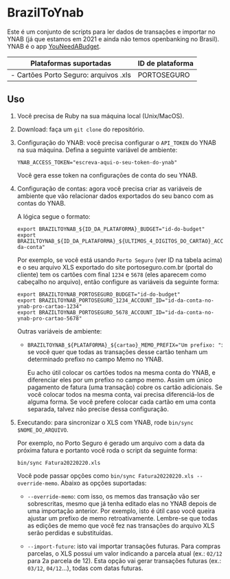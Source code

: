 # BrazilToYnab

Este é um conjunto de scripts para ler dados de transações e importar no YNAB
(já que estamos em 2021 e ainda não temos openbanking no Brasil). YNAB é o app
[YouNeedABudget](youneedabudget.com).

| Plataformas suportadas                | ID de plataforma |
|---------------------------------------|------------------|
| - Cartões Porto Seguro: arquivos .xls | PORTOSEGURO      |

## Uso

1. Você precisa de Ruby na sua máquina local (Unix/MacOS).
1. Download: faça um `git clone` do repositório.
1. Configuração do YNAB: você precisa configurar o `API_TOKEN` do YNAB na sua
   máquina. Defina a seguinte variável de ambiente:

   ```
   YNAB_ACCESS_TOKEN="escreva-aqui-o-seu-token-do-ynab"
   ```

   Você gera esse token na configurações de conta do seu YNAB.

1. Configuração de contas: agora você precisa criar as variáveis de ambiente que vão
   relacionar dados exportados do seu banco com as contas do YNAB.

   A lógica segue o formato:

   ```
   export BRAZILTOYNAB_${ID_DA_PLATAFORMA}_BUDGET="id-do-budget"
   export BRAZILTOYNAB_${ID_DA_PLATAFORMA}_${ULTIMOS_4_DIGITOS_DO_CARTAO}_ACCOUNT_ID="id-da-conta"
   ```

   Por exemplo, se você está usando `Porto Seguro` (ver ID na tabela acima) e o
   seu arquivo XLS exportado do site portoseguro.com.br (portal do cliente) tem
   os cartões com final `1234` e `5678` (eles aparecem como cabeçalho no
   arquivo), então configure as variáveis da seguinte forma:

   ```
   export BRAZILTOYNAB_PORTOSEGURO_BUDGET="id-do-budget"
   export BRAZILTOYNAB_PORTOSEGURO_1234_ACCOUNT_ID="id-da-conta-no-ynab-pro-cartao-1234"
   export BRAZILTOYNAB_PORTOSEGURO_5678_ACCOUNT_ID="id-da-conta-no-ynab-pro-cartao-5678"
   ```

   Outras variáveis de ambiente:

   - `BRAZILTOYNAB_${PLATAFORMA}_${cartao}_MEMO_PREFIX="Um prefixo: "`: se você
   quer que todas as transações desse cartão tenham um determinado prefixo no
   campo Memo no YNAB.

     Eu acho útil colocar os cartões todos na mesma conta do YNAB, e diferenciar
     eles por um prefixo no campo memo. Assim um único pagamento de fatura (uma transação)
     cobre os cartão adicionais. Se você colocar todos na mesma conta, vai precisa
     diferenciá-los de alguma forma. Se você prefere colocar cada cartão em uma
     conta separada, talvez não precise dessa configuração.

1. Executando: para sincronizar o XLS com YNAB, rode `bin/sync $NOME_DO_ARQUIVO`.

    Por exemplo, no Porto Seguro é gerado um arquivo com a data da próxima
    fatura e portanto você roda o script da seguinte forma:

    ```
    bin/sync Fatura20220220.xls
    ```

    Você pode passar opções como `bin/sync Fatura20220220.xls --override-memo`.
    Abaixo as opções suportadas:

    - `--override-memo`: com isso, os memos das transação vão ser sobrescritas,
    mesmo que já tenha editado elas no YNAB depois de uma importação anterior.
    Por exemplo, isto é útil caso você queira ajustar um prefixo de memo
    retroativamente. Lembre-se que todas as edições de memo que você fez nas
    transações do arquivo XLS serão perdidas e substituídas.

    - `--import-future`: isto vai importar transações futuras. Para compras
    parcelas, o XLS possui um valor indicando a parcela atual (ex.: `02/12` para
    2a parcela de 12). Esta opção vai gerar transações futuras (ex.: `03/12`,
    `04/12`...), todas com datas futuras.
